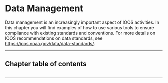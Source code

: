 # Data Management

Data management is an increasingly important aspect of IOOS activities. In this chapter you will find examples of how
to use various tools to ensure compliance with existing standards and conventions. For more details on IOOS
recommendations on data standards, see <https://ioos.noaa.gov/data/data-standards/>.

---

## Chapter table of contents

```{tableofcontents}

```

---

